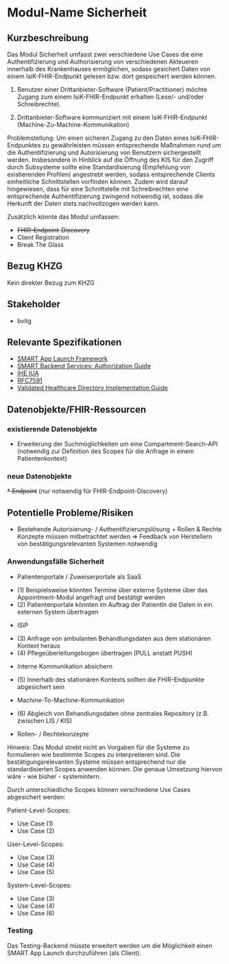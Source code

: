 # Modul-Name Sicherheit

## Kurzbeschreibung
Das Modul Sicherheit umfasst zwei verschiedene Use Cases die eine Authentifizierung und Authorisierung von verschiedenen Akteueren innerhalb des Krankenhauses ermöglichen, sodass gesichert Daten von einem IsiK-FHIR-Endpunkt gelesen bzw. dort gespeichert werden können.

1. Benutzer einer Drittanbieter-Software (Patient/Practitioner) möchte Zugang zum einem IsiK-FHIR-Endpunkt erhalten (Lese/- und/oder Schreibrechte).

2. Drittanbieter-Software kommuniziert mit einem IsiK-FHIR-Endpunkt (Machine-Zu-Machine-Kommunikation)

Problemstellung: Um einen sicheren Zugang zu den Daten eines IsiK-FHIR-Endpunktes zu gewährleisten müssen entsprechende Maßnahmen rund um die Authentifizierung und Autorisierung von Benutzern sichergestellt werden. Insbesondere in Hinblick auf die Öffnung des KIS für den Zugriff durch Subsysteme sollte eine Standardisierung (Empfehlung von existierenden Profilen) angestrebt werden, sodass entsprechende Clients einheitliche Schnittstellen vorfinden können. Zudem wird darauf hingewiesen, dass für eine Schnittstelle mit Schreibrechten eine entsprechende Authentifizierung zwingend notwendig ist, sodass die Herkunft der Daten stets nachvollzogen werden kann.

Zusätzlich könnte das Modul umfassen:
- ~~FHIR-Endpoint-Discovery~~
- Client Registration
- Break The Glass

## Bezug KHZG
Kein direkter Bezug zum KHZG

## Stakeholder

* bvitg 

## Relevante Spezifikationen
* [SMART App Launch Framework](http://hl7.org/fhir/smart-app-launch/index.html)
* [SMART Backend Services: Authorization Guide](https://hl7.org/fhir/uv/bulkdata/authorization/index.html)
* [IHE IUA](https://profiles.ihe.net/ITI/IUA/index.html)
* [RFC7591](https://tools.ietf.org/html/rfc7591)
* [Validated Healthcare Directory Implementation Guide](http://hl7.org/fhir/uv/vhdir/2018Jan/index.html)

## Datenobjekte/FHIR-Ressourcen

### existierende Datenobjekte

* Erweiterung der Suchmöglichkeiten um eine Compartment-Search-API (notwendig zur Definition des Scopes für die Anfrage in einem Patientenkontext)

### neue Datenobjekte
~~* Endpoint~~ (nur notwendig für FHIR-Endpoint-Discovery)


## Potentielle Probleme/Risiken
* Bestehende Autorisierung- / Authentifizierungslösung + Rollen & Rechte Konzepte müssen mitbetrachtet werden => Feedback von Herstellern von bestätigungsrelevanten Systemen notwendig

### Anwendungsfälle Sicherheit

* Patientenportale / Zuweiserportale als SaaS
- (1) Beispielsweise könnten Termine über externe Systeme über das Appointment-Modul angefragt und bestätigt werden
- (2) Patientenportale könnten im Auftrag der PatientIn die Daten in ein externen System übertragen

* ISiP
- (3) Anfrage von ambulanten Behandlungsdaten aus dem stationären Kontext heraus
- (4) Pflegeüberleitungsbogen übertragen (PULL anstatt PUSH)

* Interne Kommunikation absichern
- (5) Innerhalb des stationären Kontexts sollten die FHIR-Endpunkte abgesichert sein

* Machine-To-Machine-Kommunikation
- (6) Abgleich von Behandlungsdaten ohne zentrales Repository (z.B. zwischen LIS / KIS)

* Rollen- / Rechtekonzepte

Hinweis: Das Modul strebt nicht an Vorgaben für die Systeme zu formulieren wie bestimmte Scopes zu interpretieren sind. Die bestätigungsrelevanten Systeme müssen entsprechend nur die standardisierten Scopes anwenden können. Die genaue Umsetzung hiervon wäre - wie bisher - systemintern.

Durch unterschiedliche Scopes können verschiedene Use Cases abgesichert werden:

Patient-Level-Scopes:
- Use Case (1)
- Use Case (2)

User-Level-Scopes:
- Use Case (3)
- Use Case (4)
- Use Case (5)

System-Level-Scopes:
- Use Case (3)
- Use Case (4)
- Use Case (6)

### Testing

Das Testing-Backend müsste erweitert werden um die Möglichkeit einen SMART App Launch durchzuführen (als Client).
